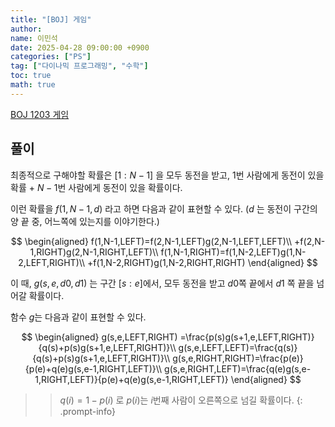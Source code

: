 ```yaml
---
title: "[BOJ] 게임"
author:
name: 이민석
date: 2025-04-28 09:00:00 +0900
categories: ["PS"]
tag: ["다이나믹 프로그래밍", "수학"]
toc: true
math: true
---
```


[BOJ 1203 게임](https://www.acmicpc.net/problem/1203)

## 풀이

최종적으로 구해야할 확률은 $[1:N-1]$ 을 모두 동전을 받고, $1$번 사람에게 동전이 있을 확률 + $N-1$번 사람에게 동전이 있을 확률이다.

이런 확률을 $f(1,N-1,d)$ 라고 하면 다음과 같이 표현할 수 있다. ($d$ 는 동전이 구간의 양 끝 중, 어느쪽에 있는지를 이야기한다.)

$$
\begin{aligned}
f(1,N-1,LEFT)=f(2,N-1,LEFT)g(2,N-1,LEFT,LEFT)\\
+f(2,N-1,RIGHT)g(2,N-1,RIGHT,LEFT)\\
f(1,N-1,RIGHT)=f(1,N-2,LEFT)g(1,N-2,LEFT,RIGHT)\\
+f(1,N-2,RIGHT)g(1,N-2,RIGHT,RIGHT)
\end{aligned}
$$

이 때, $g(s,e,d0,d1)$ 는 구간 $[s:e]$에서, 모두 동전을 받고 $d0$쪽 끝에서 $d1$ 쪽 끝을 넘어갈 확률이다.

함수 $g$는 다음과 같이 표현할 수 있다.

$$
\begin{aligned}
g(s,e,LEFT,RIGHT) =\frac{p(s)g(s+1,e,LEFT,RIGHT)}{q(s)+p(s)g(s+1,e,LEFT,RIGHT)}\\
g(s,e,LEFT,LEFT)=\frac{q(s)}{q(s)+p(s)g(s+1,e,LEFT,RIGHT)}\\
g(s,e,RIGHT,RIGHT)=\frac{p(e)}{p(e)+q(e)g(s,e-1,RIGHT,LEFT)}\\
g(s,e,RIGHT,LEFT)=\frac{q(e)g(s,e-1,RIGHT,LEFT)}{p(e)+q(e)g(s,e-1,RIGHT,LEFT)}
\end{aligned}
$$

>>$q(i)=1-p(i)$ 로 $p(i)$는 $i$번째 사람이 오른쪽으로 넘길 확률이다.
{: .prompt-info}
